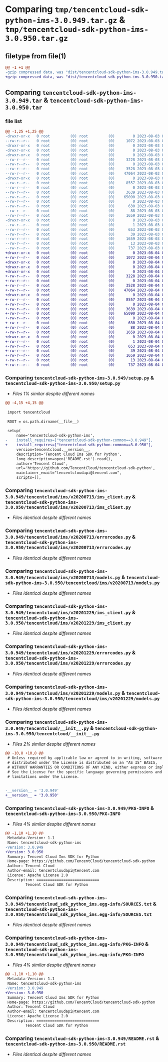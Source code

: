 # Comparing `tmp/tencentcloud-sdk-python-ims-3.0.949.tar.gz` & `tmp/tencentcloud-sdk-python-ims-3.0.950.tar.gz`

## filetype from file(1)

```diff
@@ -1 +1 @@
-gzip compressed data, was "dist/tencentcloud-sdk-python-ims-3.0.949.tar", last modified: Thu Aug  3 00:27:53 2023, max compression
+gzip compressed data, was "dist/tencentcloud-sdk-python-ims-3.0.950.tar", last modified: Fri Aug  4 00:28:39 2023, max compression
```

## Comparing `tencentcloud-sdk-python-ims-3.0.949.tar` & `tencentcloud-sdk-python-ims-3.0.950.tar`

### file list

```diff
@@ -1,25 +1,25 @@
-drwxr-xr-x   0 root         (0) root         (0)        0 2023-08-03 00:27:53.000000 tencentcloud-sdk-python-ims-3.0.949/
--rw-r--r--   0 root         (0) root         (0)     1072 2023-08-03 00:27:53.000000 tencentcloud-sdk-python-ims-3.0.949/setup.py
-drwxr-xr-x   0 root         (0) root         (0)        0 2023-08-03 00:27:53.000000 tencentcloud-sdk-python-ims-3.0.949/tencentcloud/
-drwxr-xr-x   0 root         (0) root         (0)        0 2023-08-03 00:27:53.000000 tencentcloud-sdk-python-ims-3.0.949/tencentcloud/ims/
-drwxr-xr-x   0 root         (0) root         (0)        0 2023-08-03 00:27:53.000000 tencentcloud-sdk-python-ims-3.0.949/tencentcloud/ims/v20200713/
--rw-r--r--   0 root         (0) root         (0)     3228 2023-08-03 00:27:53.000000 tencentcloud-sdk-python-ims-3.0.949/tencentcloud/ims/v20200713/ims_client.py
--rw-r--r--   0 root         (0) root         (0)        0 2023-08-03 00:27:53.000000 tencentcloud-sdk-python-ims-3.0.949/tencentcloud/ims/v20200713/__init__.py
--rw-r--r--   0 root         (0) root         (0)     3528 2023-08-03 00:27:53.000000 tencentcloud-sdk-python-ims-3.0.949/tencentcloud/ims/v20200713/errorcodes.py
--rw-r--r--   0 root         (0) root         (0)    47064 2023-08-03 00:27:53.000000 tencentcloud-sdk-python-ims-3.0.949/tencentcloud/ims/v20200713/models.py
-drwxr-xr-x   0 root         (0) root         (0)        0 2023-08-03 00:27:53.000000 tencentcloud-sdk-python-ims-3.0.949/tencentcloud/ims/v20201229/
--rw-r--r--   0 root         (0) root         (0)     8557 2023-08-03 00:27:53.000000 tencentcloud-sdk-python-ims-3.0.949/tencentcloud/ims/v20201229/ims_client.py
--rw-r--r--   0 root         (0) root         (0)        0 2023-08-03 00:27:53.000000 tencentcloud-sdk-python-ims-3.0.949/tencentcloud/ims/v20201229/__init__.py
--rw-r--r--   0 root         (0) root         (0)     3639 2023-08-03 00:27:53.000000 tencentcloud-sdk-python-ims-3.0.949/tencentcloud/ims/v20201229/errorcodes.py
--rw-r--r--   0 root         (0) root         (0)    65090 2023-08-03 00:27:53.000000 tencentcloud-sdk-python-ims-3.0.949/tencentcloud/ims/v20201229/models.py
--rw-r--r--   0 root         (0) root         (0)        0 2023-08-03 00:27:53.000000 tencentcloud-sdk-python-ims-3.0.949/tencentcloud/ims/__init__.py
--rw-r--r--   0 root         (0) root         (0)      630 2023-08-03 00:27:53.000000 tencentcloud-sdk-python-ims-3.0.949/tencentcloud/__init__.py
--rw-r--r--   0 root         (0) root         (0)       88 2023-08-03 00:27:53.000000 tencentcloud-sdk-python-ims-3.0.949/setup.cfg
--rw-r--r--   0 root         (0) root         (0)     1659 2023-08-03 00:27:53.000000 tencentcloud-sdk-python-ims-3.0.949/PKG-INFO
-drwxr-xr-x   0 root         (0) root         (0)        0 2023-08-03 00:27:53.000000 tencentcloud-sdk-python-ims-3.0.949/tencentcloud_sdk_python_ims.egg-info/
--rw-r--r--   0 root         (0) root         (0)        1 2023-08-03 00:27:53.000000 tencentcloud-sdk-python-ims-3.0.949/tencentcloud_sdk_python_ims.egg-info/dependency_links.txt
--rw-r--r--   0 root         (0) root         (0)      653 2023-08-03 00:27:53.000000 tencentcloud-sdk-python-ims-3.0.949/tencentcloud_sdk_python_ims.egg-info/SOURCES.txt
--rw-r--r--   0 root         (0) root         (0)       39 2023-08-03 00:27:53.000000 tencentcloud-sdk-python-ims-3.0.949/tencentcloud_sdk_python_ims.egg-info/requires.txt
--rw-r--r--   0 root         (0) root         (0)     1659 2023-08-03 00:27:53.000000 tencentcloud-sdk-python-ims-3.0.949/tencentcloud_sdk_python_ims.egg-info/PKG-INFO
--rw-r--r--   0 root         (0) root         (0)       13 2023-08-03 00:27:53.000000 tencentcloud-sdk-python-ims-3.0.949/tencentcloud_sdk_python_ims.egg-info/top_level.txt
--rw-r--r--   0 root         (0) root         (0)      737 2023-08-03 00:27:53.000000 tencentcloud-sdk-python-ims-3.0.949/README.rst
+drwxr-xr-x   0 root         (0) root         (0)        0 2023-08-04 00:28:39.000000 tencentcloud-sdk-python-ims-3.0.950/
+-rw-r--r--   0 root         (0) root         (0)     1072 2023-08-04 00:28:39.000000 tencentcloud-sdk-python-ims-3.0.950/setup.py
+drwxr-xr-x   0 root         (0) root         (0)        0 2023-08-04 00:28:39.000000 tencentcloud-sdk-python-ims-3.0.950/tencentcloud/
+drwxr-xr-x   0 root         (0) root         (0)        0 2023-08-04 00:28:39.000000 tencentcloud-sdk-python-ims-3.0.950/tencentcloud/ims/
+drwxr-xr-x   0 root         (0) root         (0)        0 2023-08-04 00:28:39.000000 tencentcloud-sdk-python-ims-3.0.950/tencentcloud/ims/v20200713/
+-rw-r--r--   0 root         (0) root         (0)     3228 2023-08-04 00:28:39.000000 tencentcloud-sdk-python-ims-3.0.950/tencentcloud/ims/v20200713/ims_client.py
+-rw-r--r--   0 root         (0) root         (0)        0 2023-08-04 00:28:39.000000 tencentcloud-sdk-python-ims-3.0.950/tencentcloud/ims/v20200713/__init__.py
+-rw-r--r--   0 root         (0) root         (0)     3528 2023-08-04 00:28:39.000000 tencentcloud-sdk-python-ims-3.0.950/tencentcloud/ims/v20200713/errorcodes.py
+-rw-r--r--   0 root         (0) root         (0)    47064 2023-08-04 00:28:39.000000 tencentcloud-sdk-python-ims-3.0.950/tencentcloud/ims/v20200713/models.py
+drwxr-xr-x   0 root         (0) root         (0)        0 2023-08-04 00:28:39.000000 tencentcloud-sdk-python-ims-3.0.950/tencentcloud/ims/v20201229/
+-rw-r--r--   0 root         (0) root         (0)     8557 2023-08-04 00:28:39.000000 tencentcloud-sdk-python-ims-3.0.950/tencentcloud/ims/v20201229/ims_client.py
+-rw-r--r--   0 root         (0) root         (0)        0 2023-08-04 00:28:39.000000 tencentcloud-sdk-python-ims-3.0.950/tencentcloud/ims/v20201229/__init__.py
+-rw-r--r--   0 root         (0) root         (0)     3639 2023-08-04 00:28:39.000000 tencentcloud-sdk-python-ims-3.0.950/tencentcloud/ims/v20201229/errorcodes.py
+-rw-r--r--   0 root         (0) root         (0)    65090 2023-08-04 00:28:39.000000 tencentcloud-sdk-python-ims-3.0.950/tencentcloud/ims/v20201229/models.py
+-rw-r--r--   0 root         (0) root         (0)        0 2023-08-04 00:28:39.000000 tencentcloud-sdk-python-ims-3.0.950/tencentcloud/ims/__init__.py
+-rw-r--r--   0 root         (0) root         (0)      630 2023-08-04 00:28:39.000000 tencentcloud-sdk-python-ims-3.0.950/tencentcloud/__init__.py
+-rw-r--r--   0 root         (0) root         (0)       88 2023-08-04 00:28:39.000000 tencentcloud-sdk-python-ims-3.0.950/setup.cfg
+-rw-r--r--   0 root         (0) root         (0)     1659 2023-08-04 00:28:39.000000 tencentcloud-sdk-python-ims-3.0.950/PKG-INFO
+drwxr-xr-x   0 root         (0) root         (0)        0 2023-08-04 00:28:39.000000 tencentcloud-sdk-python-ims-3.0.950/tencentcloud_sdk_python_ims.egg-info/
+-rw-r--r--   0 root         (0) root         (0)        1 2023-08-04 00:28:39.000000 tencentcloud-sdk-python-ims-3.0.950/tencentcloud_sdk_python_ims.egg-info/dependency_links.txt
+-rw-r--r--   0 root         (0) root         (0)      653 2023-08-04 00:28:39.000000 tencentcloud-sdk-python-ims-3.0.950/tencentcloud_sdk_python_ims.egg-info/SOURCES.txt
+-rw-r--r--   0 root         (0) root         (0)       39 2023-08-04 00:28:39.000000 tencentcloud-sdk-python-ims-3.0.950/tencentcloud_sdk_python_ims.egg-info/requires.txt
+-rw-r--r--   0 root         (0) root         (0)     1659 2023-08-04 00:28:39.000000 tencentcloud-sdk-python-ims-3.0.950/tencentcloud_sdk_python_ims.egg-info/PKG-INFO
+-rw-r--r--   0 root         (0) root         (0)       13 2023-08-04 00:28:39.000000 tencentcloud-sdk-python-ims-3.0.950/tencentcloud_sdk_python_ims.egg-info/top_level.txt
+-rw-r--r--   0 root         (0) root         (0)      737 2023-08-04 00:28:39.000000 tencentcloud-sdk-python-ims-3.0.950/README.rst
```

### Comparing `tencentcloud-sdk-python-ims-3.0.949/setup.py` & `tencentcloud-sdk-python-ims-3.0.950/setup.py`

 * *Files 1% similar despite different names*

```diff
@@ -4,15 +4,15 @@
 
 import tencentcloud
 
 ROOT = os.path.dirname(__file__)
 
 setup(
     name='tencentcloud-sdk-python-ims',
-    install_requires=["tencentcloud-sdk-python-common==3.0.949"],
+    install_requires=["tencentcloud-sdk-python-common==3.0.950"],
     version=tencentcloud.__version__,
     description='Tencent Cloud Ims SDK for Python',
     long_description=open('README.rst').read(),
     author='Tencent Cloud',
     url='https://github.com/TencentCloud/tencentcloud-sdk-python',
     maintainer_email="tencentcloudapi@tencent.com",
     scripts=[],
```

### Comparing `tencentcloud-sdk-python-ims-3.0.949/tencentcloud/ims/v20200713/ims_client.py` & `tencentcloud-sdk-python-ims-3.0.950/tencentcloud/ims/v20200713/ims_client.py`

 * *Files identical despite different names*

### Comparing `tencentcloud-sdk-python-ims-3.0.949/tencentcloud/ims/v20200713/errorcodes.py` & `tencentcloud-sdk-python-ims-3.0.950/tencentcloud/ims/v20200713/errorcodes.py`

 * *Files identical despite different names*

### Comparing `tencentcloud-sdk-python-ims-3.0.949/tencentcloud/ims/v20200713/models.py` & `tencentcloud-sdk-python-ims-3.0.950/tencentcloud/ims/v20200713/models.py`

 * *Files identical despite different names*

### Comparing `tencentcloud-sdk-python-ims-3.0.949/tencentcloud/ims/v20201229/ims_client.py` & `tencentcloud-sdk-python-ims-3.0.950/tencentcloud/ims/v20201229/ims_client.py`

 * *Files identical despite different names*

### Comparing `tencentcloud-sdk-python-ims-3.0.949/tencentcloud/ims/v20201229/errorcodes.py` & `tencentcloud-sdk-python-ims-3.0.950/tencentcloud/ims/v20201229/errorcodes.py`

 * *Files identical despite different names*

### Comparing `tencentcloud-sdk-python-ims-3.0.949/tencentcloud/ims/v20201229/models.py` & `tencentcloud-sdk-python-ims-3.0.950/tencentcloud/ims/v20201229/models.py`

 * *Files identical despite different names*

### Comparing `tencentcloud-sdk-python-ims-3.0.949/tencentcloud/__init__.py` & `tencentcloud-sdk-python-ims-3.0.950/tencentcloud/__init__.py`

 * *Files 2% similar despite different names*

```diff
@@ -10,8 +10,8 @@
 # Unless required by applicable law or agreed to in writing, software
 # distributed under the License is distributed on an "AS IS" BASIS,
 # WITHOUT WARRANTIES OR CONDITIONS OF ANY KIND, either express or implied.
 # See the License for the specific language governing permissions and
 # limitations under the License.
 
 
-__version__ = '3.0.949'
+__version__ = '3.0.950'
```

### Comparing `tencentcloud-sdk-python-ims-3.0.949/PKG-INFO` & `tencentcloud-sdk-python-ims-3.0.950/PKG-INFO`

 * *Files 4% similar despite different names*

```diff
@@ -1,10 +1,10 @@
 Metadata-Version: 1.1
 Name: tencentcloud-sdk-python-ims
-Version: 3.0.949
+Version: 3.0.950
 Summary: Tencent Cloud Ims SDK for Python
 Home-page: https://github.com/TencentCloud/tencentcloud-sdk-python
 Author: Tencent Cloud
 Author-email: tencentcloudapi@tencent.com
 License: Apache License 2.0
 Description: ============================
         Tencent Cloud SDK for Python
```

### Comparing `tencentcloud-sdk-python-ims-3.0.949/tencentcloud_sdk_python_ims.egg-info/SOURCES.txt` & `tencentcloud-sdk-python-ims-3.0.950/tencentcloud_sdk_python_ims.egg-info/SOURCES.txt`

 * *Files identical despite different names*

### Comparing `tencentcloud-sdk-python-ims-3.0.949/tencentcloud_sdk_python_ims.egg-info/PKG-INFO` & `tencentcloud-sdk-python-ims-3.0.950/tencentcloud_sdk_python_ims.egg-info/PKG-INFO`

 * *Files 4% similar despite different names*

```diff
@@ -1,10 +1,10 @@
 Metadata-Version: 1.1
 Name: tencentcloud-sdk-python-ims
-Version: 3.0.949
+Version: 3.0.950
 Summary: Tencent Cloud Ims SDK for Python
 Home-page: https://github.com/TencentCloud/tencentcloud-sdk-python
 Author: Tencent Cloud
 Author-email: tencentcloudapi@tencent.com
 License: Apache License 2.0
 Description: ============================
         Tencent Cloud SDK for Python
```

### Comparing `tencentcloud-sdk-python-ims-3.0.949/README.rst` & `tencentcloud-sdk-python-ims-3.0.950/README.rst`

 * *Files identical despite different names*

